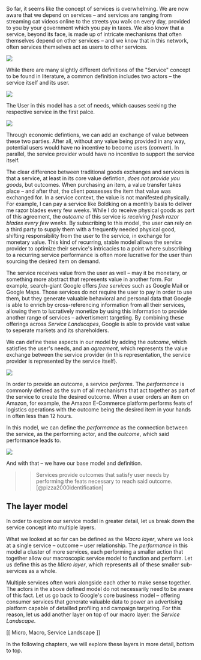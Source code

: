 So far, it seems like the concept of services is overwhelming. We are now aware that we depend on services – and services are ranging from streaming cat videos online to the streets you walk on every day, provided to you by your government which you pay in taxes. We also know that a service, beyond its face, is made up of intricate mechanisms that often themselves depend on other services – and we know that in this network, often services themselves act as users to other services. 

<img src="/thesis/img/service.svg">

While there are many slightly different definitions of the "Service" concept to be found in literature, a common definition includes two actors – the service itself and its user.

<img src="/thesis/img/serviceAndUser.svg">

The User in this model has a set of needs, which causes seeking the respective service in the first palce.

<img src="/thesis/img/serviceUserNeeds.svg">

Through economic defintions, we can add an exchange of value between these two parties. After all, without any value being provided in any way, potential users would have no incentive to become users (_convert_). In parallel, the service provider would have no incentive to support the service itself. 

The clear difference between traditional goods exchanges and services is that a service, at least in its core value defintion, _does not provide you goods_, but outcomes. When purchasing an item, a value transfer takes place – and after that, the client possesses the item that value was exchanged for. In a service context, the value is not manifested physically. For example, I can pay a service like Boldking on a monthly basis to deliver me razor blades every few weeks. While I do receive physical goods as part of this agreement, the _outcome_ of this service is _receiving fresh razor blades every few weeks_. By subscribing to this model, the user can rely on a third party to supply them with a frequently needed physical good, shifting responsibility from the user to the service, in exchange for monetary value. This kind of recurring, stable model allows the service provider to optimize their service's intricacies to a point where subscribing to a recurring service performance is often more lucrative for the user than sourcing the desired item on demand.

The service receives value from the user as well – may it be monetary, or something more abstract that represents value in another form. For example, search-giant Google offers _free services_ such as Google Mail or Google Maps. Those services do not require the user to pay in order to use them, but they generate valuable behavioral and personal data that Google is able to enrich by cross-referencing information from all their services, allowing them to lucratively monetize by using this information to provide another range of services – advertisment targeting. By combining these offerings across _Service Landscapes_, Google is able to provide vast value to seperate markets and its shareholders.

We can define these aspects in our model by adding the _outcome_, which satisfies the user's needs, and an _agreement_, which represents the value exchange between the service provider (in this representation, the service provider is represented by the service itself).

<img src="/thesis/img/ServiceUserNeedsOutcomeAgreement.svg">

In order to provide an outcome, a service _performs_. The _performance_ is commonly defined as the sum of all mechanisms that act together as part of the service to create the desired outcome. When a user orders an item on Amazon, for example, the Amazon E-Commerce platform performs feats of logistics operations with the outcome being the desired item in your hands in often less than 12 hours.

In this model, we can define the _performance_ as the connection between the service, as the performing actor, and the _outcome_, which said performance leads to. 

<img src="/thesis/img/ServiceUserNeedsOutcomeAgreementPerformance.svg">

And with that – we have our base model and definition.

>> Services provide outcomes that satisfy user needs by performing the feats necessary to reach said outcome. [@pizza2000identification]


## The layer model

In order to explore our service model in greater detail, let us break down the service concept into multiple layers.

What we looked at so far can be defined as the _Macro layer_, where we look at a single service – outcome – user relationship. The _performance_ in this model a cluster of more services, each performing a smaller action that together allow our macroscopic service model to function and perform. Let us define this as the _Micro layer_, which represents all of these smaller sub-services as a whole. 

Multiple services often work alongside each other to make sense together. The actors in the above defined model do not necessarily need to be aware of this fact. Let us go back to Google's core business model – offering consumer services that generate valuable data to power an advertising platform capable of detailled profiling and campaign targeting. For this reason, let us add another layer on top of our macro layer: the _Service Landscape_.

[[ Micro, Macro, Service Landscape ]]

In the following chapters, we will explore these layers in more detail, bottom to top.